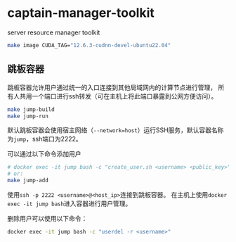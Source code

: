# captain-manager-toolkit
server resource manager toolkit

```bash
make image CUDA_TAG="12.6.3-cudnn-devel-ubuntu22.04"
```

## 跳板容器
跳板容器允许用户通过统一的入口连接到其他局域网内的计算节点进行管理，
所有人共用一个端口进行ssh转发（可在主机上将此端口暴露到公网方便访问）。
```bash
make jump-build
make jump-run
```
默认跳板容器会使用宿主网络（`--network=host`）运行SSH服务，默认容器名称为`jump`，ssh端口为2222。

可以通过以下命令添加用户
```bash
# docker exec -it jump bash -c "create_user.sh <username> <public_key>"
# or: 
make jump-add
```
使用`ssh -p 2222 <username>@<host_ip>`连接到跳板容器。
在主机上使用`docker exec -it jump bash`进入容器进行用户管理。

删除用户可以使用以下命令：
```bash
docker exec -it jump bash -c "userdel -r <username>"
```